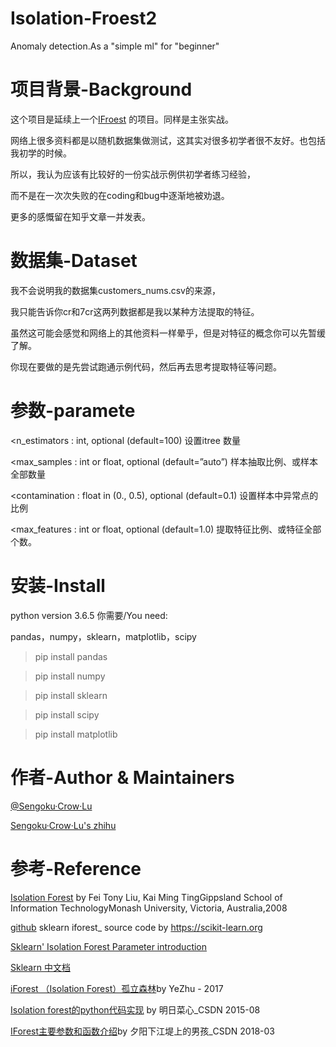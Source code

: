 # Isolation-Froest2
Anomaly detection.As a "simple ml" for "beginner"

项目背景-Background
=====

这个项目是延续上一个<a href="https://github.com/SilenceSengoku/IsolationForest">IFroest</a>
的项目。同样是主张实战。

网络上很多资料都是以随机数据集做测试，这其实对很多初学者很不友好。也包括我初学的时候。

所以，我认为应该有比较好的一份实战示例供初学者练习经验，

而不是在一次次失败的在coding和bug中逐渐地被劝退。

更多的感慨留在知乎文章一并发表。

数据集-Dataset
=====
我不会说明我的数据集customers_nums.csv的来源，

我只能告诉你cr和7cr这两列数据都是我以某种方法提取的特征。

虽然这可能会感觉和网络上的其他资料一样晕乎，但是对特征的概念你可以先暂缓了解。

你现在要做的是先尝试跑通示例代码，然后再去思考提取特征等问题。

参数-paramete
=====
<n_estimators : int, optional (default=100) 
 设置itree 数量 
 
<max_samples : int or float, optional (default=”auto”)
样本抽取比例、或样本全部数量

<contamination : float in (0., 0.5), optional (default=0.1)
设置样本中异常点的比例

<max_features : int or float, optional (default=1.0)
提取特征比例、或特征全部个数。

安装-Install
=====
python version 3.6.5
你需要/You need:

pandas，numpy，sklearn，matplotlib，scipy

> pip install pandas

> pip install numpy

> pip install sklearn

> pip install scipy

> pip install matplotlib



作者-Author & Maintainers
=====
<a href="https://github.com/SilenceSengoku">@Sengoku·Crow·Lu</a>

<a href="https://www.zhihu.com/people/firesnake-67/activities">Sengoku·Crow·Lu's zhihu</a>

参考-Reference
=====
<a href="https://cs.nju.edu.cn/zhouzh/zhouzh.files/publication/icdm08b.pdf">Isolation Forest</a>
by Fei Tony Liu, Kai Ming TingGippsland School of Information TechnologyMonash University, Victoria, Australia,2008

<a href="https://github.com/scikit-learn/scikit-learn/blob/master/sklearn/ensemble/_iforest.py">github</a> sklearn iforest_ source code by https://scikit-learn.org

<a href="https://scikit-learn.org/stable/modules/generated/sklearn.ensemble.IsolationForest.html#sklearn.ensemble.IsolationForest">Sklearn' Isolation Forest Parameter introduction</a>

<a href="https://sklearn.apachecn.org/docs/0.21.3/26.html">Sklearn 中文档</a>

<a href="https://www.zhihu.com/people/firesnake-67/activities">iForest （Isolation Forest）孤立森林</a>by YeZhu - 2017

<a href="https://blog.csdn.net/aiyinsimei/article/details/48003859#0-tsina-1-5960-397232819ff9a47a7b7e80a40613cfe1">Isolation forest的python代码实现</a> by 明日菜心_CSDN 2015-08

<a href="https://blog.csdn.net/ye1215172385/article/details/79762317">IForest主要参数和函数介绍</a>by 夕阳下江堤上的男孩_CSDN 2018-03

